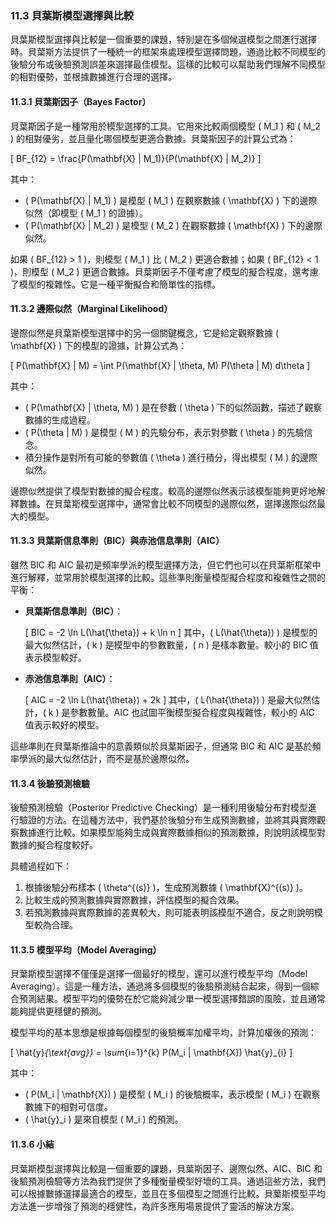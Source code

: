 ### 11.3 貝葉斯模型選擇與比較

貝葉斯模型選擇與比較是一個重要的課題，特別是在多個候選模型之間進行選擇時。貝葉斯方法提供了一種統一的框架來處理模型選擇問題，通過比較不同模型的後驗分布或後驗預測誤差來選擇最佳模型。這樣的比較可以幫助我們理解不同模型的相對優勢，並根據數據進行合理的選擇。

#### 11.3.1 貝葉斯因子（Bayes Factor）

貝葉斯因子是一種常用於模型選擇的工具。它用來比較兩個模型 \( M_1 \) 和 \( M_2 \) 的相對優劣，並且量化哪個模型更適合數據。貝葉斯因子的計算公式為：

\[
BF_{12} = \frac{P(\mathbf{X} | M_1)}{P(\mathbf{X} | M_2)}
\]

其中：
- \( P(\mathbf{X} | M_1) \) 是模型 \( M_1 \) 在觀察數據 \( \mathbf{X} \) 下的邊際似然（即模型 \( M_1 \) 的證據）。
- \( P(\mathbf{X} | M_2) \) 是模型 \( M_2 \) 在觀察數據 \( \mathbf{X} \) 下的邊際似然。

如果 \( BF_{12} > 1 \)，則模型 \( M_1 \) 比 \( M_2 \) 更適合數據；如果 \( BF_{12} < 1 \)，則模型 \( M_2 \) 更適合數據。貝葉斯因子不僅考慮了模型的擬合程度，還考慮了模型的複雜性。它是一種平衡擬合和簡單性的指標。

#### 11.3.2 邊際似然（Marginal Likelihood）

邊際似然是貝葉斯模型選擇中的另一個關鍵概念，它是給定觀察數據 \( \mathbf{X} \) 下的模型的證據，計算公式為：

\[
P(\mathbf{X} | M) = \int P(\mathbf{X} | \theta, M) P(\theta | M) d\theta
\]

其中：
- \( P(\mathbf{X} | \theta, M) \) 是在參數 \( \theta \) 下的似然函數，描述了觀察數據的生成過程。
- \( P(\theta | M) \) 是模型 \( M \) 的先驗分布，表示對參數 \( \theta \) 的先驗信念。
- 積分操作是對所有可能的參數值 \( \theta \) 進行積分，得出模型 \( M \) 的邊際似然。

邊際似然提供了模型對數據的擬合程度。較高的邊際似然表示該模型能夠更好地解釋數據。在貝葉斯模型選擇中，通常會比較不同模型的邊際似然，選擇邊際似然最大的模型。

#### 11.3.3 貝葉斯信息準則（BIC）與赤池信息準則（AIC）

雖然 BIC 和 AIC 最初是頻率學派的模型選擇方法，但它們也可以在貝葉斯框架中進行解釋，並常用於模型選擇的比較。這些準則衡量模型擬合程度和複雜性之間的平衡：

- **貝葉斯信息準則（BIC）**：
  
  \[
  BIC = -2 \ln L(\hat{\theta}) + k \ln n
  \]
  其中，\( L(\hat{\theta}) \) 是模型的最大似然估計，\( k \) 是模型中的參數數量，\( n \) 是樣本數量。較小的 BIC 值表示模型較好。

- **赤池信息準則（AIC）**：
  
  \[
  AIC = -2 \ln L(\hat{\theta}) + 2k
  \]
  其中，\( L(\hat{\theta}) \) 是最大似然估計，\( k \) 是參數數量。AIC 也試圖平衡模型擬合程度與複雜性，較小的 AIC 值表示較好的模型。

這些準則在貝葉斯推論中的意義類似於貝葉斯因子，但通常 BIC 和 AIC 是基於頻率學派的最大似然估計，而不是基於邊際似然。

#### 11.3.4 後驗預測檢驗

後驗預測檢驗（Posterior Predictive Checking）是一種利用後驗分布對模型進行驗證的方法。在這種方法中，我們基於後驗分布生成預測數據，並將其與實際觀察數據進行比較。如果模型能夠生成與實際數據相似的預測數據，則說明該模型對數據的擬合程度較好。

具體過程如下：
1. 根據後驗分布樣本 \( \theta^{(s)} \)，生成預測數據 \( \mathbf{X}^{(s)} \)。
2. 比較生成的預測數據與實際數據，評估模型的擬合效果。
3. 若預測數據與實際數據的差異較大，則可能表明該模型不適合，反之則說明模型較為合理。

#### 11.3.5 模型平均（Model Averaging）

貝葉斯模型選擇不僅僅是選擇一個最好的模型，還可以進行模型平均（Model Averaging）。這是一種方法，通過將多個模型的後驗預測結合起來，得到一個綜合預測結果。模型平均的優勢在於它能夠減少單一模型選擇錯誤的風險，並且通常能夠提供更穩健的預測。

模型平均的基本思想是根據每個模型的後驗概率加權平均，計算加權後的預測：

\[
\hat{y}_{\text{avg}} = \sum_{i=1}^{k} P(M_i | \mathbf{X}) \hat{y}_{i}
\]

其中：
- \( P(M_i | \mathbf{X}) \) 是模型 \( M_i \) 的後驗概率，表示模型 \( M_i \) 在觀察數據下的相對可信度。
- \( \hat{y}_i \) 是來自模型 \( M_i \) 的預測。

#### 11.3.6 小結

貝葉斯模型選擇與比較是一個重要的課題，貝葉斯因子、邊際似然、AIC、BIC 和後驗預測檢驗等方法為我們提供了多種衡量模型好壞的工具。通過這些方法，我們可以根據數據選擇最適合的模型，並且在多個模型之間進行比較。貝葉斯模型平均方法進一步增強了預測的穩健性，為許多應用場景提供了靈活的解決方案。